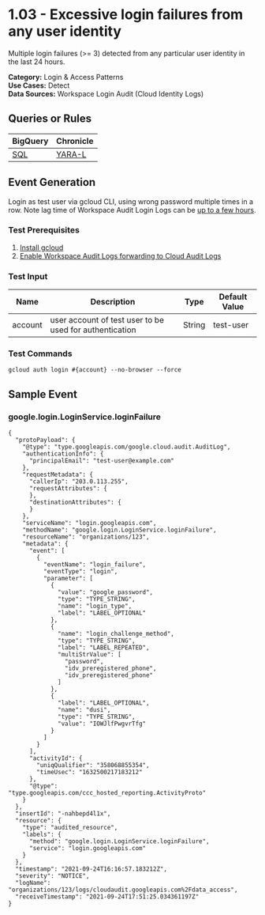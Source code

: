 # 1.03 - Excessive login failures from any user identity
Multiple login failures (>= 3) detected from any particular user identity in the last 24 hours.


**Category:** Login & Access Patterns
</br>
**Use Cases:** Detect
</br>
**Data Sources:** Workspace Login Audit (Cloud Identity Logs)
</br>

## Queries or Rules
BigQuery | Chronicle |
--- | --- |
[SQL](../../sql/1_03_excessive_login_failures.sql) | [YARA-L](../../yaral/1_03_excessive_login_failures.yaral)

## Event Generation

Login as test user via gcloud CLI, using wrong password multiple times in a row.
Note lag time of Workspace Audit Login Logs can be [up to a few hours](https://support.google.com/a/answer/7061566?hl=en).





### Test Prerequisites
1. [Install gcloud](https://cloud.google.com/sdk/docs/install)
1. [Enable Workspace Audit Logs forwarding to Cloud Audit Logs](https://cloud.google.com/logging/docs/audit/configure-gsuite-audit-logs)


### Test Input
| Name | Description | Type | Default Value |
|------|-------------|------|---------------|
| account | user account of test user to be used for authentication | String | test-user|

### Test Commands
```
gcloud auth login #{account} --no-browser --force
```



## Sample Event


### google.login.LoginService.loginFailure
```
{
  "protoPayload": {
    "@type": "type.googleapis.com/google.cloud.audit.AuditLog",
    "authenticationInfo": {
      "principalEmail": "test-user@example.com"
    },
    "requestMetadata": {
      "callerIp": "203.0.113.255",
      "requestAttributes": {
      },
      "destinationAttributes": {
      }
    },
    "serviceName": "login.googleapis.com",
    "methodName": "google.login.LoginService.loginFailure",
    "resourceName": "organizations/123",
    "metadata": {
      "event": [
        {
          "eventName": "login_failure",
          "eventType": "login",
          "parameter": [
            {
              "value": "google_password",
              "type": "TYPE_STRING",
              "name": "login_type",
              "label": "LABEL_OPTIONAL"
            },
            {
              "name": "login_challenge_method",
              "type": "TYPE_STRING",
              "label": "LABEL_REPEATED",
              "multiStrValue": [
                "password",
                "idv_preregistered_phone",
                "idv_preregistered_phone"
              ]
            },
            {
              "label": "LABEL_OPTIONAL",
              "name": "dusi",
              "type": "TYPE_STRING",
              "value": "IOWJlfPwgvrTfg"
            }
          ]
        }
      ],
      "activityId": {
        "uniqQualifier": "358068855354",
        "timeUsec": "1632500217183212"
      },
      "@type": "type.googleapis.com/ccc_hosted_reporting.ActivityProto"
    }
  },
  "insertId": "-nahbepd4l1x",
  "resource": {
    "type": "audited_resource",
    "labels": {
      "method": "google.login.LoginService.loginFailure",
      "service": "login.googleapis.com"
    }
  },
  "timestamp": "2021-09-24T16:16:57.183212Z",
  "severity": "NOTICE",
  "logName": "organizations/123/logs/cloudaudit.googleapis.com%2Fdata_access",
  "receiveTimestamp": "2021-09-24T17:51:25.034361197Z"
}
```


